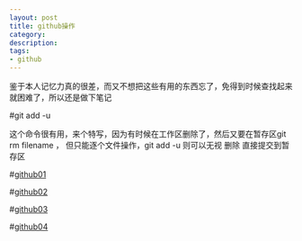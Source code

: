 ```yaml
---
layout: post
title: github操作
category: 
description: 
tags:
- github
---
```


<style>
img{
  max-widht:600px;
  max-height:600px;
}
</style>
  
鉴于本人记忆力真的很差，而又不想把这些有用的东西忘了，免得到时候查找起来就困难了，所以还是做下笔记

#git add -u  

<p>这个命令很有用，来个特写，因为有时候在工作区删除了，然后又要在暂存区git rm filename ， 但只能逐个文件操作，git add -u 则可以无视 删除 直接提交到暂存区</p>

#[github01](http://FruitPlus.github.io/images/github/github01.png)

#[github02](http://FruitPlus.github.io/images/github/github02.png)

#[github03](http://FruitPlus.github.io/images/github/github03.png)

#[github04](http://FruitPlus.github.io/images/github/github04.png)

<!--<img src="http://FruitPlus.github.io/images/github/github01.png">-->
<!--<img src="http://FruitPlus.github.io/images/github/github02.png">-->
<!--<img src="http://FruitPlus.github.io/images/github/github03.png">-->
<!--<img src="http://FruitPlus.github.io/images/github/github04.png">-->

